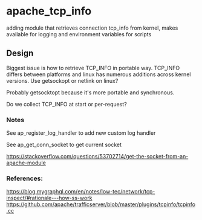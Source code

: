 # apache_tcp_info
adding module that retrieves connection tcp_info from kernel, makes available for logging and environment variables for scripts

## Design
Biggest issue is how to retrieve TCP_INFO in portable way. TCP_INFO differs between platforms and linux has numerous additions across kernel versions. Use getsockopt or netlink on linux? 

Probably getsocktopt because it's more portable and synchronous.

Do we collect TCP_INFO at start or per-request?

### Notes

See ap_register_log_handler to add new custom log handler

See ap_get_conn_socket to get current socket 

https://stackoverflow.com/questions/53702714/get-the-socket-from-an-apache-module




### References:
https://blog.mygraphql.com/en/notes/low-tec/network/tcp-inspect/#rationale---how-ss-work
https://github.com/apache/trafficserver/blob/master/plugins/tcpinfo/tcpinfo.cc

